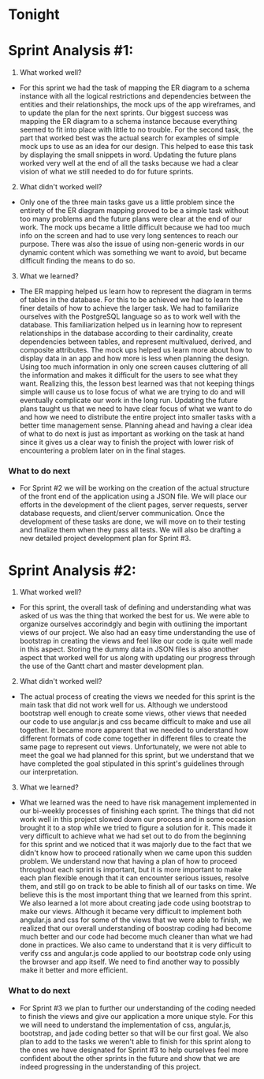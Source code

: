 # Tonight

# Sprint Analysis #1:

1. What worked well? 

- For this sprint we had the task of mapping the ER diagram to a schema instance with all the logical restrictions and dependencies between the entities and their relationships, the mock ups of the app wireframes, and to update the plan for the next sprints. Our biggest success was mapping the ER diagram to a schema instance because everything seemed to fit into place with little to no trouble. For the second task, the part that worked best was the actual search for examples of simple mock ups to use as an idea for our design. This helped to ease this task by displaying the small snippets in word. Updating the future plans worked very well at the end of all the tasks because we had a clear vision of what we still needed to do for future sprints. 

2. What didn't worked well? 

- Only one of the three main tasks gave us a little problem since the entirety of the ER diagram mapping proved to be a simple task without too many problems and the future plans were clear at the end of our work. The mock ups became a little difficult because we had too much info on the screen and had to use very long sentences to reach our purpose. There was also the issue of using non-generic words in our dynamic content which was something we want to avoid, but became difficult finding the means to do so.

3. What we learned? 

- The ER mapping helped us learn how to represent the diagram in terms of tables in the database.  For this to be achieved we had to learn the finer details of how to achieve the larger task. We had to familiarize ourselves with the PostgreSQL language so as to work well with the database. This familiarization helped us in learning how to represent relationships in the database according to their cardinality, create dependencies between tables, and  represent multivalued, derived, and composite attributes. The mock ups helped us learn more about how to display data in an app and how more is less when planning the design. Using too much information in only one screen causes cluttering of all the information and makes it difficult for the users to see what they want. Realizing this, the lesson best learned was that not keeping things simple will cause us to lose focus of what we are trying to do and will eventually complicate our work in the long run. Updating the future plans taught us that we need to have clear focus of what we want to do and how we need to distribute the entire project into smaller tasks with a better time management sense. Planning ahead and having a clear idea of what to do next is just as important as working on the task at hand since it gives us a clear way to finish the project with lower risk of encountering a problem later on in the final stages. 

### What to do next 

- For Sprint #2 we will be working on the creation of the actual structure of the front end of the application using a JSON file. We will place our efforts in the development of the client pages, server requests, server database requests, and client/server communication. Once the development of these tasks are done, we will move on to their testing and finalize them when they pass all tests. We will also be drafting a new detailed project  development plan for Sprint #3.

# Sprint Analysis #2:

1. What worked well? 

- For this sprint, the overall task of defining and understanding what was asked of us was the thing that worked the best for us. We were able to organize ourselves accorindgly and begin with outlining the important views of our project. We also had an easy time understanding the use of bootstrap in creating the views and feel like our code is quite well made in this aspect. Storing the dummy data in JSON files is also another aspect that worked well for us along with updating our progress through the use of the Gantt chart and master development plan. 

2. What didn't worked well? 

- The actual process of creating the views we needed for this sprint is the main task that did not work well for us. Although we understood bootstrap well enough to create some views, other views that needed our code to use angular.js and css became difficult to make and use all together. It became more apparent that we needed to understand how different formats of code come together in different files to create the same page to represent out views. Unfortunately, we were not able to meet the goal we had planned for this sprint, but we understand that we have completed the goal stipulated in this sprint's guidelines through our interpretation. 

3. What we learned? 

- What we learned was the need to have risk management implemented in our bi-weekly processes of finishing each sprint. The things that did not work well in this project slowed down our process and in some occasion brought it to a stop while we tried to figure a solution for it. This made it very difficult to achieve what we had set out to do from the beginning for this sprint and we noticed that it was majorly due to the fact that we didn't know how to proceed rationally when we came upon this sudden problem. We understand now that having a plan of how to proceed throughout each sprint is important, but it is more important to make each plan flexible enough that it can encounter serious issues, resolve them, and still go on track to be able to finish all of our tasks on time. We believe this is the most important thing that we learned from this sprint. We also learned a lot more about creating jade code using bootstrap to make our views. Although it became very difficult to implement both angular.js and css for some of the views that we were able to finish, we realized that our overall understanding of boostrap coding had become much better and our code had become much cleaner than what we had done in practices. We also came to understand that it is very difficult to verify css and angular.js code applied to our bootstrap code only using the browser and app itself. We need to find another way to possibly make it better and more efficient.

### What to do next

- For Sprint #3 we plan to further our understanding of the coding needed to finish the views and give our application a more unique style. For this we will need to understand the implementation of css, angular.js, bootstrap, and jade coding better so that will be our first goal. We also plan to add to the tasks we weren't able to finish for this sprint along to the ones we have designated for Sprint #3 to help ourselves feel more confident about the other sprints in the future and show that we are indeed progressing in the understanding of this project. 